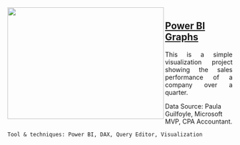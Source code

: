 <img align="left" width="350px" height="250px" src="https://raw.githubusercontent.com/Christiana-Asante/PowerBI/blob/main/Sample_StaticSalesDashboard%20202010.pdf">

## [Power BI Graphs](https://github.com/Christiana-Asante/SQL)
<p align="justify">This is a simple visualization project showing the sales performance of a company over a quarter.</p>

<p>Data Source: Paula Guilfoyle, Microsoft MVP, CPA Accountant.</p>

    Tool & techniques: Power BI, DAX, Query Editor, Visualization